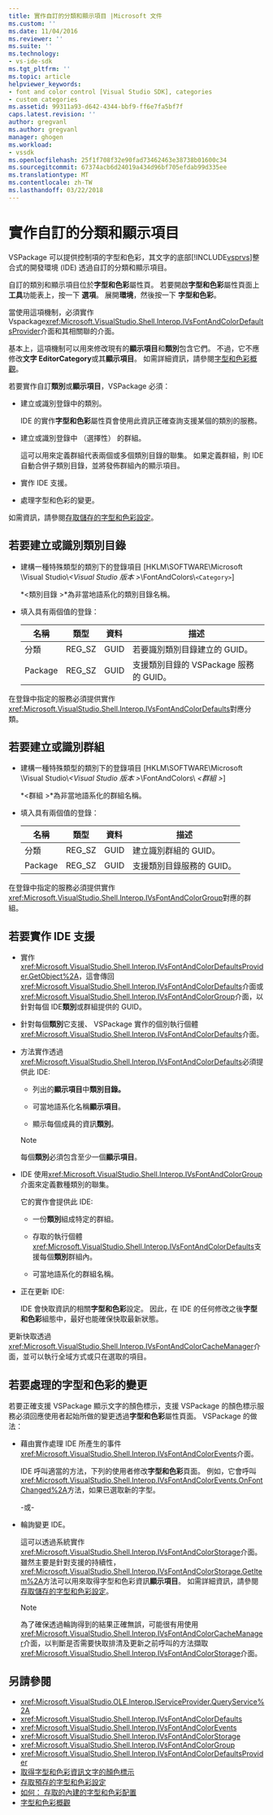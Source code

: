 ```yaml
---
title: 實作自訂的分類和顯示項目 |Microsoft 文件
ms.custom: ''
ms.date: 11/04/2016
ms.reviewer: ''
ms.suite: ''
ms.technology:
- vs-ide-sdk
ms.tgt_pltfrm: ''
ms.topic: article
helpviewer_keywords:
- font and color control [Visual Studio SDK], categories
- custom categories
ms.assetid: 99311a93-d642-4344-bbf9-ff6e7fa5bf7f
caps.latest.revision: ''
author: gregvanl
ms.author: gregvanl
manager: ghogen
ms.workload:
- vssdk
ms.openlocfilehash: 25f1f708f32e90fad73462463e38738b01600c34
ms.sourcegitcommit: 67374acb6d24019a434d96bf705efdab99d335ee
ms.translationtype: MT
ms.contentlocale: zh-TW
ms.lasthandoff: 03/22/2018
---
```

# <a name="implementing-custom-categories-and-display-items"></a>實作自訂的分類和顯示項目
VSPackage 可以提供控制項的字型和色彩，其文字的底部[!INCLUDE[vsprvs](../code-quality/includes/vsprvs_md.md)]整合式的開發環境 (IDE) 透過自訂的分類和顯示項目。

 自訂的類別和顯示項目位於**字型和色彩**屬性頁。 若要開啟**字型和色彩**屬性頁面上**工具**功能表上，按一下 **選項**。 展開**環境**，然後按一下 **字型和色彩**。

 當使用這項機制，必須實作 Vspackage<xref:Microsoft.VisualStudio.Shell.Interop.IVsFontAndColorDefaultsProvider>介面和其相關聯的介面。

 基本上，這項機制可以用來修改現有的**顯示項目**和**類別**包含它們。 不過，它不應修改**文字 EditorCategory**或其**顯示項目**。 如需詳細資訊，請參閱[字型和色彩概觀](../extensibility/font-and-color-overview.md)。

 若要實作自訂**類別**或**顯示項目**，VSPackage 必須：

-   建立或識別登錄中的類別。

     IDE 的實作**字型和色彩**屬性頁會使用此資訊正確查詢支援某個的類別的服務。

-   建立或識別登錄中 （選擇性） 的群組。

     這可以用來定義群組代表兩個或多個類別目錄的聯集。 如果定義群組，則 IDE 自動合併子類別目錄，並將發佈群組內的顯示項目。

-   實作 IDE 支援。

-   處理字型和色彩的變更。

 如需資訊，請參閱[存取儲存的字型和色彩設定](../extensibility/accessing-stored-font-and-color-settings.md)。

## <a name="to-create-or-identify-categories"></a>若要建立或識別類別目錄

-   建構一種特殊類型的類別下的登錄項目 [HKLM\SOFTWARE\Microsoft \Visual Studio\\*\<Visual Studio 版本 >*\FontAndColors\\`<Category>`]

     *\<類別目錄 >*為非當地語系化的類別目錄名稱。

-   填入具有兩個值的登錄：

    |名稱|類型|資料|描述|
    |----------|----------|----------|-----------------|
    |分類|REG_SZ|GUID|若要識別類別目錄建立的 GUID。|
    |Package|REG_SZ|GUID|支援類別目錄的 VSPackage 服務的 GUID。|

 在登錄中指定的服務必須提供實作<xref:Microsoft.VisualStudio.Shell.Interop.IVsFontAndColorDefaults>對應分類。

## <a name="to-create-or-identify-groups"></a>若要建立或識別群組

-   建構一種特殊類型的類別下的登錄項目 [HKLM\SOFTWARE\Microsoft \Visual Studio\\*\<Visual Studio 版本 >*\FontAndColors\\  *\<群組 >*]

     *\<群組 >*為非當地語系化的群組名稱。

-   填入具有兩個值的登錄：

    |名稱|類型|資料|描述|
    |----------|----------|----------|-----------------|
    |分類|REG_SZ|GUID|建立識別群組的 GUID。|
    |Package|REG_SZ|GUID|支援類別目錄服務的 GUID。|

 在登錄中指定的服務必須提供實作<xref:Microsoft.VisualStudio.Shell.Interop.IVsFontAndColorGroup>對應的群組。

## <a name="to-implement-ide-support"></a>若要實作 IDE 支援

-   實作<xref:Microsoft.VisualStudio.Shell.Interop.IVsFontAndColorDefaultsProvider.GetObject%2A>，這會傳回<xref:Microsoft.VisualStudio.Shell.Interop.IVsFontAndColorDefaults>介面或<xref:Microsoft.VisualStudio.Shell.Interop.IVsFontAndColorGroup>介面，以針對每個 IDE**類別**或群組提供的 GUID。

-   針對每個**類別**它支援、 VSPackage 實作的個別執行個體<xref:Microsoft.VisualStudio.Shell.Interop.IVsFontAndColorDefaults>介面。

-   方法實作透過<xref:Microsoft.VisualStudio.Shell.Interop.IVsFontAndColorDefaults>必須提供此 IDE:

    -   列出的**顯示項目**中**類別目錄。**

    -   可當地語系化名稱**顯示項目**。

    -   顯示每個成員的資訊**類別**。

    > [!NOTE]
    >  每個**類別**必須包含至少一個**顯示項目**。

-   IDE 使用<xref:Microsoft.VisualStudio.Shell.Interop.IVsFontAndColorGroup>介面來定義數種類別的聯集。

     它的實作會提供此 IDE:

    -   一份**類別**組成特定的群組。

    -   存取的執行個體<xref:Microsoft.VisualStudio.Shell.Interop.IVsFontAndColorDefaults>支援每個**類別**群組內。

    -   可當地語系化的群組名稱。

-   正在更新 IDE:

     IDE 會快取資訊的相關**字型和色彩**設定。 因此，在 IDE 的任何修改之後**字型和色彩**組態中，最好也能確保快取最新狀態。

 更新快取透過<xref:Microsoft.VisualStudio.Shell.Interop.IVsFontAndColorCacheManager>介面，並可以執行全域方式或只在選取的項目。

## <a name="to-handle-font-and-color-changes"></a>若要處理的字型和色彩的變更
 若要正確支援 VSPackage 顯示文字的顏色標示，支援 VSPackage 的顏色標示服務必須回應使用者起始所做的變更透過**字型和色彩**屬性頁面。 VSPackage 的做法：

-   藉由實作處理 IDE 所產生的事件<xref:Microsoft.VisualStudio.Shell.Interop.IVsFontAndColorEvents>介面。

     IDE 呼叫適當的方法，下列的使用者修改**字型和色彩**頁面。 例如，它會呼叫<xref:Microsoft.VisualStudio.Shell.Interop.IVsFontAndColorEvents.OnFontChanged%2A>方法，如果已選取新的字型。

     -或-

-   輪詢變更 IDE。

     這可以透過系統實作<xref:Microsoft.VisualStudio.Shell.Interop.IVsFontAndColorStorage>介面。 雖然主要是針對支援的持續性，<xref:Microsoft.VisualStudio.Shell.Interop.IVsFontAndColorStorage.GetItem%2A>方法可以用來取得字型和色彩資訊**顯示項目**。 如需詳細資訊，請參閱[存取儲存的字型和色彩設定](../extensibility/accessing-stored-font-and-color-settings.md)。

    > [!NOTE]
    >  為了確保透過輪詢得到的結果正確無誤，可能很有用使用<xref:Microsoft.VisualStudio.Shell.Interop.IVsFontAndColorCacheManager>介面，以判斷是否需要快取排清及更新之前呼叫的方法擷取<xref:Microsoft.VisualStudio.Shell.Interop.IVsFontAndColorStorage>介面。

## <a name="see-also"></a>另請參閱

- <xref:Microsoft.VisualStudio.OLE.Interop.IServiceProvider.QueryService%2A>
- <xref:Microsoft.VisualStudio.Shell.Interop.IVsFontAndColorDefaults>
- <xref:Microsoft.VisualStudio.Shell.Interop.IVsFontAndColorEvents>
- <xref:Microsoft.VisualStudio.Shell.Interop.IVsFontAndColorStorage>
- <xref:Microsoft.VisualStudio.Shell.Interop.IVsFontAndColorGroup>
- <xref:Microsoft.VisualStudio.Shell.Interop.IVsFontAndColorDefaultsProvider>
- [取得字型和色彩資訊文字的顏色標示](../extensibility/getting-font-and-color-information-for-text-colorization.md)
- [存取預存的字型和色彩設定](../extensibility/accessing-stored-font-and-color-settings.md)
- [如何： 存取的內建的字型和色彩配置](../extensibility/how-to-access-the-built-in-fonts-and-color-scheme.md)
- [字型和色彩概觀](../extensibility/font-and-color-overview.md)